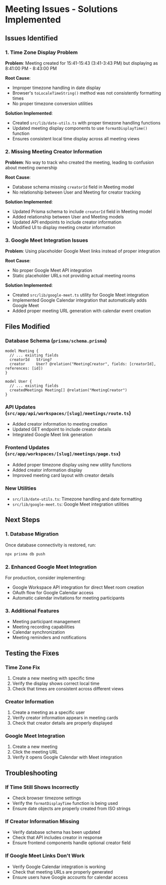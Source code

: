 # Meeting Issues - Solutions Implemented

## Issues Identified

### 1. Time Zone Display Problem
**Problem**: Meeting created for 15:41-15:43 (3:41-3:43 PM) but displaying as 8:41:00 PM - 8:43:00 PM

**Root Cause**: 
- Improper timezone handling in date display
- Browser's `toLocaleTimeString()` method was not consistently formatting times
- No proper timezone conversion utilities

**Solution Implemented**:
- Created `src/lib/date-utils.ts` with proper timezone handling functions
- Updated meeting display components to use `formatDisplayTime()` function
- Ensures consistent local time display across all meeting views

### 2. Missing Meeting Creator Information
**Problem**: No way to track who created the meeting, leading to confusion about meeting ownership

**Root Cause**:
- Database schema missing `creatorId` field in Meeting model
- No relationship between User and Meeting for creator tracking

**Solution Implemented**:
- Updated Prisma schema to include `creatorId` field in Meeting model
- Added relationship between User and Meeting models
- Updated API endpoints to include creator information
- Modified UI to display meeting creator information

### 3. Google Meet Integration Issues
**Problem**: Using placeholder Google Meet links instead of proper integration

**Root Cause**:
- No proper Google Meet API integration
- Static placeholder URLs not providing actual meeting rooms

**Solution Implemented**:
- Created `src/lib/google-meet.ts` utility for Google Meet integration
- Implemented Google Calendar integration that automatically adds Google Meet
- Added proper meeting URL generation with calendar event creation

## Files Modified

### Database Schema (`prisma/schema.prisma`)
```prisma
model Meeting {
  // ... existing fields
  creatorId   String?
  creator     User? @relation("MeetingCreator", fields: [creatorId], references: [id])
}

model User {
  // ... existing fields
  createdMeetings Meeting[] @relation("MeetingCreator")
}
```

### API Updates (`src/app/api/workspaces/[slug]/meetings/route.ts`)
- Added creator information to meeting creation
- Updated GET endpoint to include creator details
- Integrated Google Meet link generation

### Frontend Updates (`src/app/workspaces/[slug]/meetings/page.tsx`)
- Added proper timezone display using new utility functions
- Added creator information display
- Improved meeting card layout with creator details

### New Utilities
- `src/lib/date-utils.ts`: Timezone handling and date formatting
- `src/lib/google-meet.ts`: Google Meet integration utilities

## Next Steps

### 1. Database Migration
Once database connectivity is restored, run:
```bash
npx prisma db push
```

### 2. Enhanced Google Meet Integration
For production, consider implementing:
- Google Workspace API integration for direct Meet room creation
- OAuth flow for Google Calendar access
- Automatic calendar invitations for meeting participants

### 3. Additional Features
- Meeting participant management
- Meeting recording capabilities
- Calendar synchronization
- Meeting reminders and notifications

## Testing the Fixes

### Time Zone Fix
1. Create a new meeting with specific time
2. Verify the display shows correct local time
3. Check that times are consistent across different views

### Creator Information
1. Create a meeting as a specific user
2. Verify creator information appears in meeting cards
3. Check that creator details are properly displayed

### Google Meet Integration
1. Create a new meeting
2. Click the meeting URL
3. Verify it opens Google Calendar with Meet integration

## Troubleshooting

### If Time Still Shows Incorrectly
- Check browser timezone settings
- Verify the `formatDisplayTime` function is being used
- Ensure date objects are properly created from ISO strings

### If Creator Information Missing
- Verify database schema has been updated
- Check that API includes creator in response
- Ensure frontend components handle optional creator field

### If Google Meet Links Don't Work
- Verify Google Calendar integration is working
- Check that meeting URLs are properly generated
- Ensure users have Google accounts for calendar access